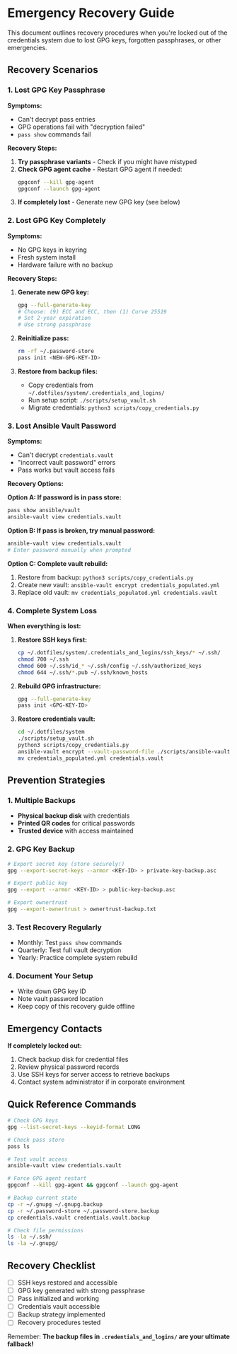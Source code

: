 # Emergency Recovery Guide

This document outlines recovery procedures when you're locked out of the credentials system due to lost GPG keys, forgotten passphrases, or other emergencies.

## Recovery Scenarios

### 1. Lost GPG Key Passphrase

**Symptoms:**
- Can't decrypt pass entries
- GPG operations fail with "decryption failed"
- `pass show` commands fail

**Recovery Steps:**
1. **Try passphrase variants** - Check if you might have mistyped
2. **Check GPG agent cache** - Restart GPG agent if needed:
   ```bash
   gpgconf --kill gpg-agent
   gpgconf --launch gpg-agent
   ```
3. **If completely lost** - Generate new GPG key (see below)

### 2. Lost GPG Key Completely

**Symptoms:**
- No GPG keys in keyring
- Fresh system install
- Hardware failure with no backup

**Recovery Steps:**
1. **Generate new GPG key:**
   ```bash
   gpg --full-generate-key
   # Choose: (9) ECC and ECC, then (1) Curve 25519
   # Set 2-year expiration
   # Use strong passphrase
   ```

2. **Reinitialize pass:**
   ```bash
   rm -rf ~/.password-store
   pass init <NEW-GPG-KEY-ID>
   ```

3. **Restore from backup files:**
   - Copy credentials from `~/.dotfiles/system/.credentials_and_logins/`
   - Run setup script: `./scripts/setup_vault.sh`
   - Migrate credentials: `python3 scripts/copy_credentials.py`

### 3. Lost Ansible Vault Password

**Symptoms:**
- Can't decrypt `credentials.vault`
- "incorrect vault password" errors
- Pass works but vault access fails

**Recovery Options:**

**Option A: If password is in pass store:**
```bash
pass show ansible/vault
ansible-vault view credentials.vault
```

**Option B: If pass is broken, try manual password:**
```bash
ansible-vault view credentials.vault
# Enter password manually when prompted
```

**Option C: Complete vault rebuild:**
1. Restore from backup: `python3 scripts/copy_credentials.py`
2. Create new vault: `ansible-vault encrypt credentials_populated.yml`
3. Replace old vault: `mv credentials_populated.yml credentials.vault`

### 4. Complete System Loss

**When everything is lost:**

1. **Restore SSH keys first:**
   ```bash
   cp ~/.dotfiles/system/.credentials_and_logins/ssh_keys/* ~/.ssh/
   chmod 700 ~/.ssh
   chmod 600 ~/.ssh/id_* ~/.ssh/config ~/.ssh/authorized_keys
   chmod 644 ~/.ssh/*.pub ~/.ssh/known_hosts
   ```

2. **Rebuild GPG infrastructure:**
   ```bash
   gpg --full-generate-key
   pass init <GPG-KEY-ID>
   ```

3. **Restore credentials vault:**
   ```bash
   cd ~/.dotfiles/system
   ./scripts/setup_vault.sh
   python3 scripts/copy_credentials.py
   ansible-vault encrypt --vault-password-file ./scripts/ansible-vault-pass.sh credentials_populated.yml
   mv credentials_populated.yml credentials.vault
   ```

## Prevention Strategies

### 1. Multiple Backups
- **Physical backup disk** with credentials
- **Printed QR codes** for critical passwords
- **Trusted device** with access maintained

### 2. GPG Key Backup
```bash
# Export secret key (store securely!)
gpg --export-secret-keys --armor <KEY-ID> > private-key-backup.asc

# Export public key
gpg --export --armor <KEY-ID> > public-key-backup.asc

# Export ownertrust
gpg --export-ownertrust > ownertrust-backup.txt
```

### 3. Test Recovery Regularly
- Monthly: Test `pass show` commands
- Quarterly: Test full vault decryption
- Yearly: Practice complete system rebuild

### 4. Document Your Setup
- Write down GPG key ID
- Note vault password location
- Keep copy of this recovery guide offline

## Emergency Contacts

**If completely locked out:**
1. Check backup disk for credential files
2. Review physical password records
3. Use SSH keys for server access to retrieve backups
4. Contact system administrator if in corporate environment

## Quick Reference Commands

```bash
# Check GPG keys
gpg --list-secret-keys --keyid-format LONG

# Check pass store
pass ls

# Test vault access
ansible-vault view credentials.vault

# Force GPG agent restart
gpgconf --kill gpg-agent && gpgconf --launch gpg-agent

# Backup current state
cp -r ~/.gnupg ~/.gnupg.backup
cp -r ~/.password-store ~/.password-store.backup
cp credentials.vault credentials.vault.backup

# Check file permissions
ls -la ~/.ssh/
ls -la ~/.gnupg/
```

## Recovery Checklist

- [ ] SSH keys restored and accessible
- [ ] GPG key generated with strong passphrase
- [ ] Pass initialized and working
- [ ] Credentials vault accessible
- [ ] Backup strategy implemented
- [ ] Recovery procedures tested

Remember: **The backup files in `.credentials_and_logins/` are your ultimate fallback!**